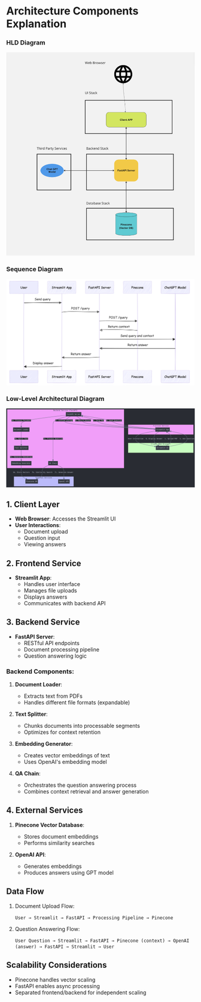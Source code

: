 # Architecture Components Explanation
 
### HLD Diagram
![HLD Diagram](images/HLD-diagram.png)

### Sequence Diagram
![Sequence Diagram](images/sequence-diagram.png)

### Low-Level Architectural Diagram
![Architectural Diagram](images/low-level-architectural-diagram.png)

## 1. Client Layer

- **Web Browser**: Accesses the Streamlit UI
- **User Interactions**:
    - Document upload
    - Question input
    - Viewing answers

## 2. Frontend Service

- **Streamlit App**:
    - Handles user interface
    - Manages file uploads
    - Displays answers
    - Communicates with backend API

## 3. Backend Service

- **FastAPI Server**:
    - RESTful API endpoints
    - Document processing pipeline
    - Question answering logic

### Backend Components:

1. **Document Loader**:
    - Extracts text from PDFs
    - Handles different file formats (expandable)

2. **Text Splitter**:
    - Chunks documents into processable segments
    - Optimizes for context retention

3. **Embedding Generator**:
    - Creates vector embeddings of text
    - Uses OpenAI's embedding model

4. **QA Chain**:
    - Orchestrates the question answering process
    - Combines context retrieval and answer generation

## 4. External Services

1. **Pinecone Vector Database**:
    - Stores document embeddings
    - Performs similarity searches

2. **OpenAI API**:
    - Generates embeddings
    - Produces answers using GPT model

## Data Flow

1. Document Upload Flow:
   ```
   User → Streamlit → FastAPI → Processing Pipeline → Pinecone
   ```

2. Question Answering Flow:
   ```
   User Question → Streamlit → FastAPI → Pinecone (context) → OpenAI (answer) → FastAPI → Streamlit → User
   ```

## Scalability Considerations

- Pinecone handles vector scaling
- FastAPI enables async processing
- Separated frontend/backend for independent scaling